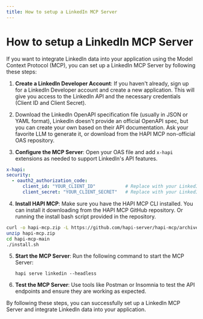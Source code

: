 ```yaml
---
title: How to setup a LinkedIn MCP Server
---
```


# How to setup a LinkedIn MCP Server

If you want to integrate LinkedIn data into your application using the Model Context Protocol (MCP), you can set up a LinkedIn MCP Server by following these steps:

1. **Create a LinkedIn Developer Account**: If you haven't already, sign up for a LinkedIn Developer account and create a new application. This will give you access to the LinkedIn API and the necessary credentials (Client ID and Client Secret).

2. Download the LinkedIn OpenAPI specification file (usually in JSON or YAML format), LinkedIn doesn't provide an official OpenAPI spec, but you can create your own based on their API documentation. Ask your favorite LLM to generate it, or download from the HAPI MCP non-official OAS repository.

3. **Configure the MCP Server**: Open your OAS file and add `x-hapi` extensions as needed to support LinkedIn's API features.

  ```yaml
  x-hapi:
  security:
    - oauth2_authorization_code:
        client_id: "YOUR_CLIENT_ID"           # Replace with your LinkedIn app's Client ID
        client_secret: "YOUR_CLIENT_SECRET"   # Replace with your LinkedIn app's Client Secret
  ```

4. **Install HAPI MCP**: Make sure you have the HAPI MCP CLI installed. You can install it downloading from the HAPI MCP GitHub repository. Or running the install bash script provided in the repository.

  ```bash
  curl -o hapi-mcp.zip -L https://github.com/hapi-server/hapi-mcp/archive/refs/heads/main.zip
  unzip hapi-mcp.zip
  cd hapi-mcp-main
  ./install.sh
  ```

5. **Start the MCP Server**: Run the following command to start the MCP Server:
   ```
   hapi serve linkedin --headless
   ```

6. **Test the MCP Server**: Use tools like Postman or Insomnia to test the API endpoints and ensure they are working as expected.

By following these steps, you can successfully set up a LinkedIn MCP Server and integrate LinkedIn data into your application.
